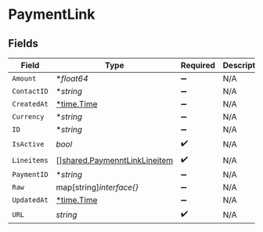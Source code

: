 # PaymentLink


## Fields

| Field                                                                               | Type                                                                                | Required                                                                            | Description                                                                         |
| ----------------------------------------------------------------------------------- | ----------------------------------------------------------------------------------- | ----------------------------------------------------------------------------------- | ----------------------------------------------------------------------------------- |
| `Amount`                                                                            | **float64*                                                                          | :heavy_minus_sign:                                                                  | N/A                                                                                 |
| `ContactID`                                                                         | **string*                                                                           | :heavy_minus_sign:                                                                  | N/A                                                                                 |
| `CreatedAt`                                                                         | [*time.Time](https://pkg.go.dev/time#Time)                                          | :heavy_minus_sign:                                                                  | N/A                                                                                 |
| `Currency`                                                                          | **string*                                                                           | :heavy_minus_sign:                                                                  | N/A                                                                                 |
| `ID`                                                                                | **string*                                                                           | :heavy_minus_sign:                                                                  | N/A                                                                                 |
| `IsActive`                                                                          | *bool*                                                                              | :heavy_check_mark:                                                                  | N/A                                                                                 |
| `Lineitems`                                                                         | [][shared.PaymenntLinkLineitem](../../../pkg/models/shared/paymenntlinklineitem.md) | :heavy_check_mark:                                                                  | N/A                                                                                 |
| `PaymentID`                                                                         | **string*                                                                           | :heavy_minus_sign:                                                                  | N/A                                                                                 |
| `Raw`                                                                               | map[string]*interface{}*                                                            | :heavy_minus_sign:                                                                  | N/A                                                                                 |
| `UpdatedAt`                                                                         | [*time.Time](https://pkg.go.dev/time#Time)                                          | :heavy_minus_sign:                                                                  | N/A                                                                                 |
| `URL`                                                                               | *string*                                                                            | :heavy_check_mark:                                                                  | N/A                                                                                 |